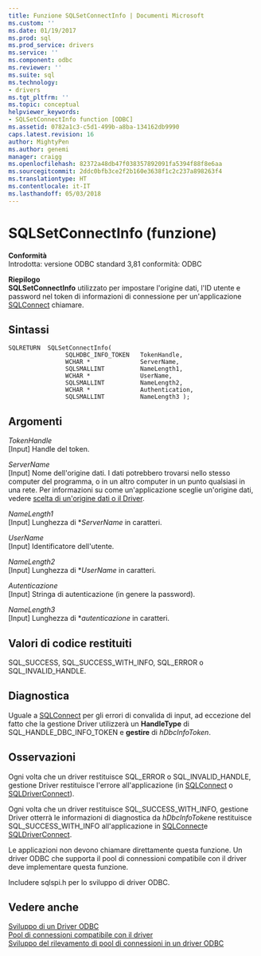 ```yaml
---
title: Funzione SQLSetConnectInfo | Documenti Microsoft
ms.custom: ''
ms.date: 01/19/2017
ms.prod: sql
ms.prod_service: drivers
ms.service: ''
ms.component: odbc
ms.reviewer: ''
ms.suite: sql
ms.technology:
- drivers
ms.tgt_pltfrm: ''
ms.topic: conceptual
helpviewer_keywords:
- SQLSetConnectInfo function [ODBC]
ms.assetid: 0782a1c3-c5d1-499b-a8ba-134162db9990
caps.latest.revision: 16
author: MightyPen
ms.author: genemi
manager: craigg
ms.openlocfilehash: 82372a48db47f038357892091fa5394f88f8e6aa
ms.sourcegitcommit: 2ddc0bfb3ce2f2b160e3638f1c2c237a898263f4
ms.translationtype: HT
ms.contentlocale: it-IT
ms.lasthandoff: 05/03/2018
---
```

# <a name="sqlsetconnectinfo-function"></a>SQLSetConnectInfo (funzione)
**Conformità**  
 Introdotta: versione ODBC standard 3,81 conformità: ODBC  
  
 **Riepilogo**  
 **SQLSetConnectInfo** utilizzato per impostare l'origine dati, l'ID utente e password nel token di informazioni di connessione per un'applicazione [SQLConnect](../../../odbc/reference/syntax/sqlconnect-function.md) chiamare.  
  
## <a name="syntax"></a>Sintassi  
  
```  
SQLRETURN  SQLSetConnectInfo(  
                SQLHDBC_INFO_TOKEN   TokenHandle,  
                WCHAR *              ServerName,  
                SQLSMALLINT          NameLength1,  
                WCHAR *              UserName,  
                SQLSMALLINT          NameLength2,  
                WCHAR *              Authentication,  
                SQLSMALLINT          NameLength3 );  
```  
  
## <a name="arguments"></a>Argomenti  
 *TokenHandle*  
 [Input] Handle del token.  
  
 *ServerName*  
 [Input] Nome dell'origine dati. I dati potrebbero trovarsi nello stesso computer del programma, o in un altro computer in un punto qualsiasi in una rete. Per informazioni su come un'applicazione sceglie un'origine dati, vedere [scelta di un'origine dati o il Driver](../../../odbc/reference/develop-app/choosing-a-data-source-or-driver.md).  
  
 *NameLength1*  
 [Input] Lunghezza di **ServerName* in caratteri.  
  
 *UserName*  
 [Input] Identificatore dell'utente.  
  
 *NameLength2*  
 [Input] Lunghezza di **UserName* in caratteri.  
  
 *Autenticazione*  
 [Input] Stringa di autenticazione (in genere la password).  
  
 *NameLength3*  
 [Input] Lunghezza di **autenticazione* in caratteri.  
  
## <a name="returns"></a>Valori di codice restituiti  
 SQL_SUCCESS, SQL_SUCCESS_WITH_INFO, SQL_ERROR o SQL_INVALID_HANDLE.  
  
## <a name="diagnostics"></a>Diagnostica  
 Uguale a [SQLConnect](../../../odbc/reference/syntax/sqlconnect-function.md) per gli errori di convalida di input, ad eccezione del fatto che la gestione Driver utilizzerà un **HandleType** di SQL_HANDLE_DBC_INFO_TOKEN e **gestire** di *hDbcInfoToken*.  
  
## <a name="remarks"></a>Osservazioni  
 Ogni volta che un driver restituisce SQL_ERROR o SQL_INVALID_HANDLE, gestione Driver restituisce l'errore all'applicazione (in [SQLConnect](../../../odbc/reference/syntax/sqlconnect-function.md) o [SQLDriverConnect](../../../odbc/reference/syntax/sqldriverconnect-function.md)).  
  
 Ogni volta che un driver restituisce SQL_SUCCESS_WITH_INFO, gestione Driver otterrà le informazioni di diagnostica da *hDbcInfoToken*e restituisce SQL_SUCCESS_WITH_INFO all'applicazione in [SQLConnect](../../../odbc/reference/syntax/sqlconnect-function.md)e [SQLDriverConnect](../../../odbc/reference/syntax/sqldriverconnect-function.md).  
  
 Le applicazioni non devono chiamare direttamente questa funzione. Un driver ODBC che supporta il pool di connessioni compatibile con il driver deve implementare questa funzione.  
  
 Includere sqlspi.h per lo sviluppo di driver ODBC.  
  
## <a name="see-also"></a>Vedere anche  
 [Sviluppo di un Driver ODBC](../../../odbc/reference/develop-driver/developing-an-odbc-driver.md)   
 [Pool di connessioni compatibile con il driver](../../../odbc/reference/develop-app/driver-aware-connection-pooling.md)   
 [Sviluppo del rilevamento di pool di connessioni in un driver ODBC](../../../odbc/reference/develop-driver/developing-connection-pool-awareness-in-an-odbc-driver.md)
